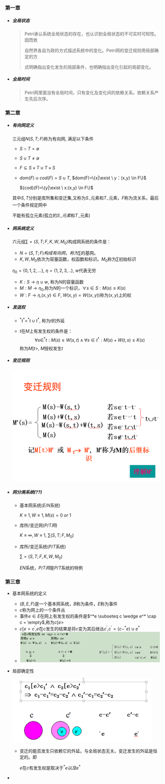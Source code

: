 ### 第一章

- ##### 全局状态

  >Petri承认系统全局状态的存在，也认识到全局状态的不可实时可知性。因而依
  >
  >自然界各自为政的方式描述系统中的变化。Petri网的变迁规则用局部确定的方
  >
  >式明确指出变化发生的局部条件，也明确指出变化引起的局部变化。

- ##### 全局时间

  >Petri网里面没有全局时间，只有变化及变化间的依赖关系。依赖关系产生先后次序。

### 第二章

- ##### 有向网定义

  三元组$N(S,T;F)$称为有向网, 满足以下条件

  - $S\cap T = \emptyset$

  - $S\cup T \neq \emptyset$

  - $F \subseteq S \times T \cup T \times S$

  - $dom(F) \cup cod(F) = S \cup T$,  $dom(F)=\{x|\exist \ y：(x,y) \in F\}$

    ${cod}(F)=\{y|\exist \ x:(x,y) \in F\}$

  其中$S,T$分别是库所集和变迁集,又称为$S_-$元素和$T_-$元素，$F$称为流关系，最后一个条件规定网中

  不能有孤立元素(孤立的$S_-元素$和$T_-$元素)

- ##### 网系统定义

  六元组$\sum = (S, T; F, K, W, M_0)$构成网系统的条件是：

  - $N=(S,T;F)构成有向网，称为$$\sum$的基网。
  - $K, W, M_0$依次为容量函数，权函数和标识。$M_0$称为$\sum$初始标识

  $\eta_0=\{0,1,2,...\}$, $\eta=\{1,2,3,..\}$, $w$代表无穷

  - $K:S \rightarrow \eta \cup w$,  称为$N$的容量函数
  - $M:M \rightarrow \eta_0$,称为$N$的一个标识，$\forall s \in S:M(s) \leqslant K(s)$
  - $W:F \rightarrow \eta$,$(x,y) \in F$, $W(x,y)=W((x,y))$称为$(x,y)$上的权

- ##### 发送权

  - $^{*}t^{*}=^*t\cup t ^*$, 称为$t$的外延

  - $t$在$M$上有发生权的条件是：
    $$
    \forall s \in ^*t:M(s) \geqslant W(s,t) \wedge \forall s\in t^*:M(s)+W(t,s)\leqslant K(s)
    $$
    称为$M[t>$, $M$授权发生$t$

- ##### 变迁规则

  ![](https://raw.githubusercontent.com/zyxdSTU/Image/master/petri.PNG)

- ##### 网分类系统(??)

  - 基本网系统($E/N$系统)

    $K \equiv 1, W \equiv 1, M(s)=0 \ or\  1$

  - 库所/变迁网($P/T网$)

    $K \equiv \infty, W \equiv 1$, $\sum(S,T;F, M_0)$

  - 库所/变迁系统($P/T$系统)

    $\sum=(S,T;F,K,W,M_0)$

    $EN$系统，$P/T网$是$P/T$系统的特例

### 第三章

- 基本网系统的定义
  - $(B,E,F)$是一个基本网系统，$B$称为条件，$E$称为事件
  - $c$称为网上的一个条件丛
  - 事件$e \in E$在网上有发生权的条件是$^*e  \subseteq c \wedge e^* \cap c = \empty$,称为$c[e>$
  - $c[e>c^{'}$,$e$在$c$发生的结果是将$c$变为其后继丛$c^{'}$,$c^{'}=(c-^*e)\cup e^*$
  - ![](https://raw.githubusercontent.com/zyxdSTU/Image/master/petri2.PNG)

- 局部确定性

  ![](https://raw.githubusercontent.com/zyxdSTU/Image/master/petri3.PNG)

  - 变迁的能否发生只依赖它的外延，与全局状态无关。变迁发生的外延是恒定的。即

    $e$在$c$有发生权是取决于$^*e以及e^*$

- 









